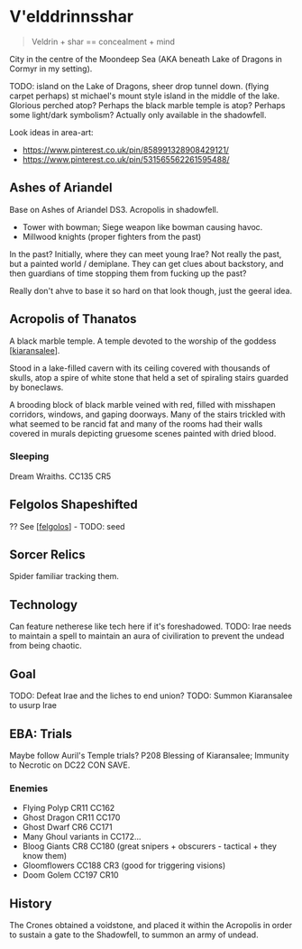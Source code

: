 # V'elddrinnsshar
> Veldrin + shar == concealment + mind

City in the centre of the Moondeep Sea (AKA beneath Lake of Dragons in Cormyr in my setting).

TODO: island on the Lake of Dragons, sheer drop tunnel down.
(flying carpet perhaps)
st michael's mount style island in the middle of the lake. Glorious perched atop?
Perhaps the black marble temple is atop?
Perhaps some light/dark symbolism?
Actually only available in the shadowfell.

Look ideas in area-art:
- https://www.pinterest.co.uk/pin/858991328908429121/
- https://www.pinterest.co.uk/pin/531565562261595488/

## Ashes of Ariandel
Base on Ashes of Ariandel DS3.
Acropolis in shadowfell.
-  Tower with bowman; Siege weapon like bowman causing havoc.
-  Millwood knights (proper fighters from the past)

In the past? Initially, where they can meet young Irae? Not really the past, but a painted world / demiplane.
They can get clues about backstory, and then guardians of time stopping them from fucking up the past?

Really don't ahve to base it so hard on that look though, just the geeral idea.

## Acropolis of Thanatos
A black marble temple. A temple devoted to the worship of the goddess [[kiaransalee]].

Stood in a lake-filled cavern with its ceiling covered with thousands of skulls, atop a spire of white stone that held a set of spiraling stairs guarded by boneclaws.

A brooding block of black marble veined with red, filled with misshapen corridors, windows, and gaping doorways. Many of the stairs trickled with what seemed to be rancid fat and many of the rooms had their walls covered in murals depicting gruesome scenes painted with dried blood.

### Sleeping
Dream Wraiths. CC135 CR5

## Felgolos Shapeshifted
?? See [[felgolos]] - TODO: seed

## Sorcer Relics
Spider familiar tracking them.

## Technology
Can feature netherese like tech here if it's foreshadowed.
TODO: Irae needs to maintain a spell to maintain an aura of civiliration to prevent the undead from being chaotic.

## Goal
TODO: Defeat Irae and the liches to end union?
TODO: Summon Kiaransalee to usurp Irae

## EBA: Trials
Maybe follow Auril's Temple trials? P208
Blessing of Kiaransalee; Immunity to Necrotic on DC22 CON SAVE.

### Enemies
- Flying Polyp CR11 CC162
- Ghost Dragon CR11 CC170
- Ghost Dwarf CR6 CC171
- Many Ghoul variants in CC172...
- Bloog Giants CR8 CC180 (great snipers + obscurers - tactical + they know them)
- Gloomflowers CC188 CR3 (good for triggering visions)
- Doom Golem CC197 CR10

## History
The Crones obtained a voidstone, and placed it within the Acropolis in order to sustain a gate to the Shadowfell, to summon an army of undead.

[//begin]: # "Autogenerated link references for markdown compatibility"
[kiaransalee]: ../deities/kiaransalee "Kiaransalee"
[felgolos]: ../npcs/felgolos "Felgolos"
[//end]: # "Autogenerated link references"

